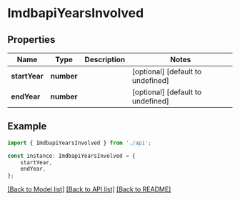 # ImdbapiYearsInvolved


## Properties

Name | Type | Description | Notes
------------ | ------------- | ------------- | -------------
**startYear** | **number** |  | [optional] [default to undefined]
**endYear** | **number** |  | [optional] [default to undefined]

## Example

```typescript
import { ImdbapiYearsInvolved } from './api';

const instance: ImdbapiYearsInvolved = {
    startYear,
    endYear,
};
```

[[Back to Model list]](../README.md#documentation-for-models) [[Back to API list]](../README.md#documentation-for-api-endpoints) [[Back to README]](../README.md)
